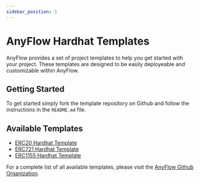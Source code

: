```yaml
---
sidebar_position: 3
---
```


# AnyFlow Hardhat Templates

AnyFlow provides a set of project templates to help you get started with your project. These templates are designed to be easily deployeable and customizable within AnyFlow.

## Getting Started

To get started simply fork the template repository on Github and follow the instructions in the `README.md` file.

## Available Templates

- [ERC20 Hardhat Template](https://github.com/AnyFlowLabs/hardhat-erc20-template)
- [ERC721 Hardhat Template](https://github.com/AnyFlowLabs/hardhat-erc721-template)
- [ERC1155 Hardhat Template](https://github.com/AnyFlowLabs/hardhat-erc1155-template)

For a complete list of all available templates, please visit the [AnyFlow Github Organization](https://github.com/AnyFlowLabs).